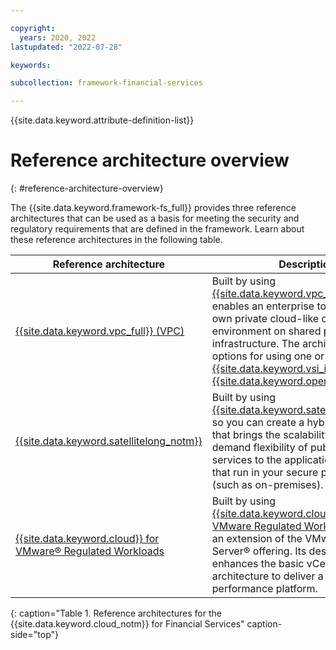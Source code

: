 ```yaml
---

copyright:
  years: 2020, 2022
lastupdated: "2022-07-28"

keywords: 

subcollection: framework-financial-services

---
```


{{site.data.keyword.attribute-definition-list}}

# Reference architecture overview
{: #reference-architecture-overview}

The {{site.data.keyword.framework-fs_full}} provides three reference architectures that can be used as a basis for meeting the security and regulatory requirements that are defined in the framework. Learn about these reference architectures in the following table.

| Reference architecture   | Description    |
|--------------- | --------------- |
| [{{site.data.keyword.vpc_full}} (VPC)](/docs/allowlist/framework-financial-services?topic=framework-financial-services-vpc-architecture-about)   | Built by using [{{site.data.keyword.vpc_full}}](/docs/vpc?topic=vpc-about-vpc#about-vpc), which enables an enterprise to establish its own private cloud-like computing environment on shared public cloud infrastructure. The architecture has options for using one or both of [{{site.data.keyword.vsi_is_full}}](/docs/allowlist/framework-financial-services?topic=framework-financial-services-vpc-architecture-detailed-vsi) and [{{site.data.keyword.openshiftlong}}](/docs/allowlist/framework-financial-services?topic=framework-financial-services-vpc-architecture-detailed-openshift)  |
| [{{site.data.keyword.satellitelong_notm}}](/docs/allowlist/framework-financial-services?topic=framework-financial-services-satellite-architecture-about)   | Built by using [{{site.data.keyword.satellitelong_notm}}](/docs/satellite), so you can create a hybrid environment that brings the scalability and on-demand flexibility of public cloud services to the applications and data that run in your secure private cloud (such as on-premises). |
| [{{site.data.keyword.cloud}} for VMware® Regulated Workloads](/docs/allowlist/framework-financial-services?topic=framework-financial-services-vmware-overview)  | Built by using [{{site.data.keyword.cloud_notm}} for VMware Regulated Workloads](/docs/vmwaresolutions?topic=vmwaresolutions-vrw-archi-overview), which is an extension of the VMware vCenter Server® offering. Its design extends and enhances the basic vCenter Server architecture to deliver a secure, high-performance platform. |
{: caption="Table 1. Reference architectures for the {{site.data.keyword.cloud_notm}} for Financial Services" caption-side="top"}

